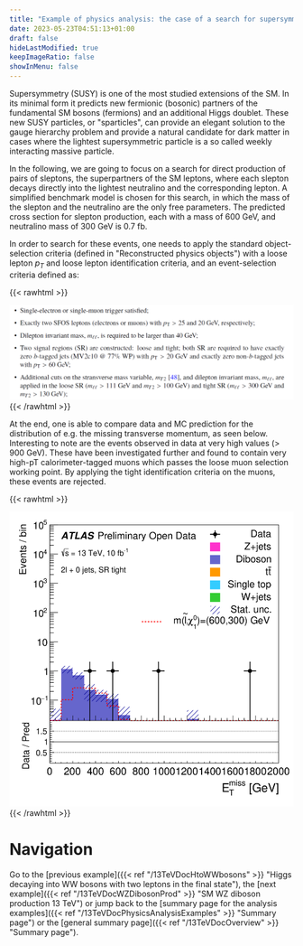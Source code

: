 ```yaml
---
title: "Example of physics analysis: the case of a search for supersymmetric particles in the two-lepton final state"
date: 2023-05-23T04:51:13+01:00
draft: false
hideLastModified: true
keepImageRatio: false
showInMenu: false
---
```


Supersymmetry (SUSY) is one of the most studied extensions of the SM. In its minimal form it predicts new fermionic (bosonic) partners of the fundamental SM bosons (fermions) and an additional Higgs doublet. These new SUSY particles, or "sparticles", can provide an elegant solution to the gauge hierarchy problem and provide a natural candidate for dark matter in cases where the lightest supersymmetric particle is a so called weekly interacting massive particle.

In the following, we are going to focus on a search for direct production of pairs of sleptons, the superpartners of the SM leptons, where each slepton decays directly into the lightest neutralino and the corresponding lepton. A simplified benchmark model is chosen for this search, in which the mass of the slepton and the neutralino are the only free parameters. The predicted cross section for slepton production, each with a mass of 600 GeV, and neutralino mass of 300 GeV is 0.7 fb.

In order to search for these events, one needs to apply the standard object-selection criteria (defined in "Reconstructed physics objects") with a loose lepton $p_T$ and loose lepton identification criteria, and an event-selection criteria defined as:

{{< rawhtml >}}
<CENTER>
<img src="images/DL3.png" width="800" />
</CENTER>
{{< /rawhtml >}}

At the end, one is able to compare data and MC prediction for the distribution of e.g. the missing transverse momentum, as seen below. Interesting to note are the events observed in data at very high values (> 900 GeV). These have been investigated further and found to contain very high-pT calorimeter-tagged muons which passes the loose muon selection working point. By applying the tight identification criteria on the muons, these events are rejected.

{{< rawhtml >}}
<CENTER>
<img src="images/fig_06f.png" width="600" />
</CENTER>
{{< /rawhtml >}}

# Navigation
Go to the [previous example]({{< ref "/13TeVDocHtoWWbosons" >}} "Higgs decaying into WW bosons with two leptons in the final state"), the [next example]({{< ref "/13TeVDocWZDibosonProd" >}} "SM WZ diboson production 13 TeV") or jump back to the [summary page for the analysis examples]({{< ref "/13TeVDocPhysicsAnalysisExamples" >}} "Summary page") or the [general summary page]({{< ref "/13TeVDocOverview" >}} "Summary page").